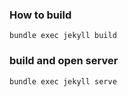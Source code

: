 ### How to build
```
bundle exec jekyll build
```

### build and open server
```
bundle exec jekyll serve
```


